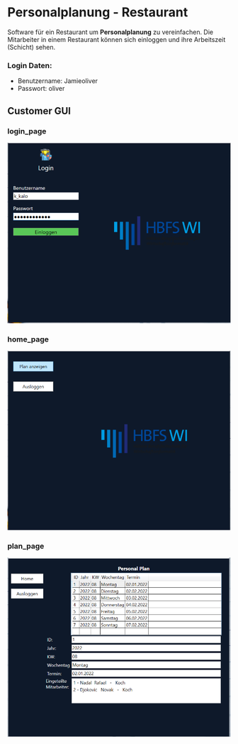 # Personalplanung - Restaurant 

Software für ein Restaurant um **Personalplanung** zu vereinfachen. Die Mitarbeiter in einem Restaurant können sich einloggen und ihre Arbeitszeit (Schicht) sehen.


### Login Daten:
- Benutzername: Jamieoliver
- Passwort: oliver

## Customer GUI

### login_page
![login image](https://github.com/Khaledkalo/Personalplanung/blob/main/GUI/login_page.png)

### home_page
![login image](https://github.com/Khaledkalo/Personalplanung/blob/main/GUI/home_page.png)


### plan_page
![login image](https://github.com/Khaledkalo/Personalplanung/blob/main/GUI/plan_page.png)



